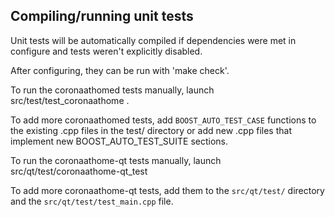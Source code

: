 Compiling/running unit tests
------------------------------------

Unit tests will be automatically compiled if dependencies were met in configure
and tests weren't explicitly disabled.

After configuring, they can be run with 'make check'.

To run the coronaathomed tests manually, launch src/test/test_coronaathome .

To add more coronaathomed tests, add `BOOST_AUTO_TEST_CASE` functions to the existing
.cpp files in the test/ directory or add new .cpp files that
implement new BOOST_AUTO_TEST_SUITE sections.

To run the coronaathome-qt tests manually, launch src/qt/test/coronaathome-qt_test

To add more coronaathome-qt tests, add them to the `src/qt/test/` directory and
the `src/qt/test/test_main.cpp` file.

